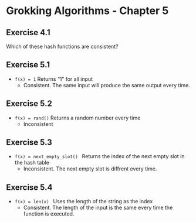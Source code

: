 # Grokking Algorithms - Chapter 5

## Exercise 4.1 

Which of these hash functions are consistent?
## Exercise 5.1 
- `f(x) = 1`  Returns “1” for all input
    - Consistent. The same input will produce the same output every time.

## Exercise 5.2 
- `f(x) = rand()`  Returns a random number every time
    - Inconsistent

## Exercise 5.3 
- `f(x) = next_empty_slot() ` Returns the index of the next empty slot in the hash table
    - Inconsistent. The next empty slot is diffrent every time.

## Exercise 5.4 
- `f(x) = len(x) ` Uses the length of the string as the index
    - Consistent. The length of the input is the same every time the function is executed.
